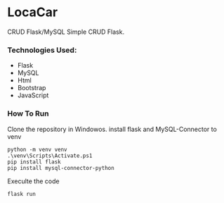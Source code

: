 # LocaCar
 CRUD Flask/MySQL
Simple CRUD Flask.

### Technologies Used:

- Flask
- MySQL
- Html
- Bootstrap
- JavaScript

### How To Run

Clone the repository in Windowos.
install flask and MySQL-Connector to venv
```
python -m venv venv
.\venv\Scripts\Activate.ps1
pip install flask
pip install mysql-connector-python
```
Execulte the code 
```
flask run
```
